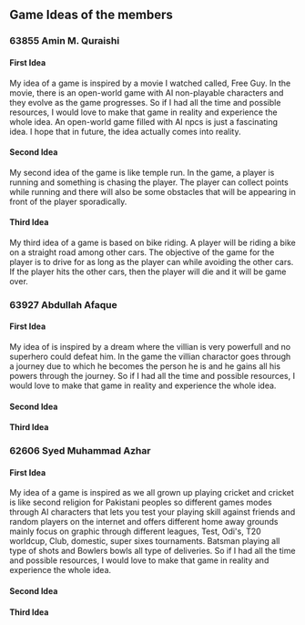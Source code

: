 ## Game Ideas of the members ##

### 63855 Amin M. Quraishi ##

#### First Idea ####
My idea of a game is inspired by a movie I watched called, Free Guy. In the movie, there is an open-world game with AI non-playable characters and they evolve as the game progresses. So if I had all the time and possible resources, I would love to make that game in reality and experience the whole idea. An open-world game filled with AI npcs is just a fascinating idea. I hope that in future, the idea actually comes into reality.

#### Second Idea ####
My second idea of the game is like temple run. In the game, a player is running and something is chasing the player. The player can collect points while running and there will also be some obstacles that will be appearing in front of the player sporadically.

#### Third Idea ####
My third idea of a game is based on bike riding. A player will be riding a bike on a straight road among other cars. The objective of the game for the player is to drive for as long as the player can while avoiding the other cars. If the player hits the other cars, then the player will die and it will be game over.


### 63927 Abdullah Afaque ###

#### First Idea ####
My idea of is inspired by a dream where the villian is very powerfull and no superhero could defeat him. In the game the villian charactor goes through a journey due to which he becomes the person he is and he gains all his powers through the journey.  So if I had all the time and possible resources, I would love to make that game in reality and experience the whole idea. 

#### Second Idea ####

#### Third Idea ####

### 62606 Syed Muhammad Azhar ###

#### First Idea ####
My idea of a game is inspired as we all grown up playing cricket and cricket is like second religion for Pakistani peoples so different games modes through AI characters that lets you test your playing skill against friends and random players on the internet and offers different home away grounds mainly focus on graphic through different leagues, Test, Odi's, T20 worldcup, Club, domestic, super sixes tournaments. Batsman playing all type of shots and Bowlers bowls all type of deliveries. So if I had all the time and possible resources, I would love to make that game in reality and experience the whole idea.


#### Second Idea ####


#### Third Idea ####
